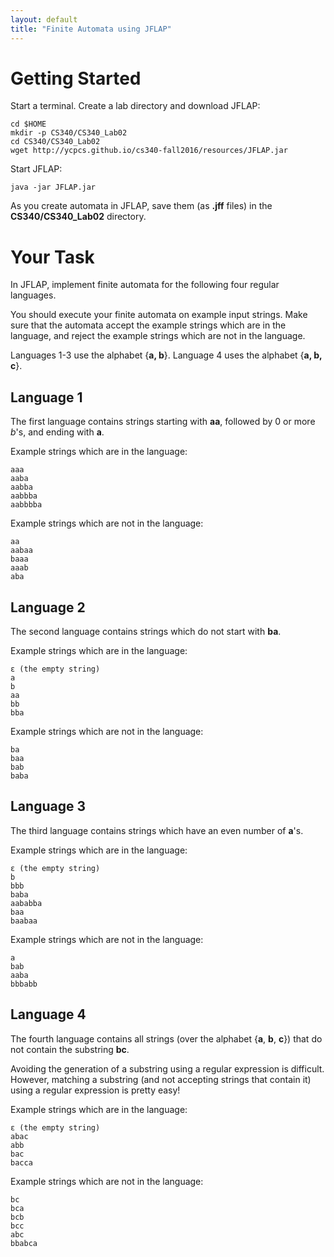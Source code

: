```yaml
---
layout: default
title: "Finite Automata using JFLAP"
---
```


# Getting Started

Start a terminal.  Create a lab directory and download JFLAP:

    cd $HOME
    mkdir -p CS340/CS340_Lab02
    cd CS340/CS340_Lab02
    wget http://ycpcs.github.io/cs340-fall2016/resources/JFLAP.jar

Start JFLAP:

    java -jar JFLAP.jar

As you create automata in JFLAP, save them (as **.jff** files) in the **CS340/CS340\_Lab02** directory.

# Your Task

In JFLAP, implement finite automata for the following four regular languages.

You should execute your finite automata on example input strings. Make sure that the automata accept the example strings which are in the language, and reject the example strings which are not in the language.

Languages 1-3 use the alphabet {**a, b**}. Language 4 uses the alphabet {**a, b, c**}.

Language 1
----------

The first language contains strings starting with **aa**, followed by 0 or more *b*'s, and ending with **a**.

Example strings which are in the language:

    aaa
    aaba
    aabba
    aabbba
    aabbbba

Example strings which are not in the language:

    aa
    aabaa
    baaa
    aaab
    aba

Language 2
----------

The second language contains strings which do not start with **ba**.

Example strings which are in the language:

    ε (the empty string)
    a
    b
    aa
    bb
    bba

Example strings which are not in the language:

    ba
    baa
    bab
    baba

Language 3
----------

The third language contains strings which have an even number of **a**'s.

Example strings which are in the language:

    ε (the empty string)
    b
    bbb
    baba
    aababba
    baa
    baabaa

Example strings which are not in the language:

    a
    bab
    aaba
    bbbabb

Language 4
----------

The fourth language contains all strings (over the alphabet {**a**, **b**, **c**}) that do not contain the substring **bc**.

Avoiding the generation of a substring using a regular expression is difficult. However, matching a substring (and not accepting strings that contain it) using a regular expression is pretty easy!

Example strings which are in the language:

    ε (the empty string)
    abac
    abb
    bac
    bacca

Example strings which are not in the language:

    bc
    bca
    bcb
    bcc
    abc
    bbabca
